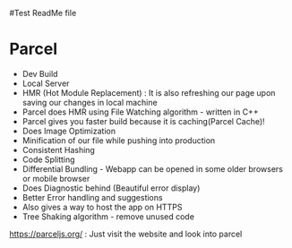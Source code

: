 #Test ReadMe file

# Parcel

- Dev Build
- Local Server
- HMR (Hot Module Replacement) : It is also refreshing our page upon saving our changes in local machine
- Parcel does HMR using File Watching algorithm - written in C++
- Parcel gives you faster build because it is caching(Parcel Cache)!
- Does Image Optimization
- Minification of our file while pushing into production
- Consistent Hashing
- Code Splitting
- Differential Bundling - Webapp can be opened in some older browsers or mobile browser
- Does Diagnostic behind (Beautiful error display)
- Better Error handling and suggestions
- Also gives a way to host the app on HTTPS
- Tree Shaking algorithm - remove unused code

https://parceljs.org/ : Just visit the website and look into parcel
